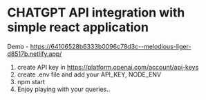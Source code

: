 # CHATGPT API integration with simple react application

Demo - https://64106528b6333b0096c78d3c--melodious-liger-d8517b.netlify.app/

1. create API key in https://platform.openai.com/account/api-keys
2. create .env file and add your API_KEY, NODE_ENV
3. npm start
4. Enjoy playing with your queries..
